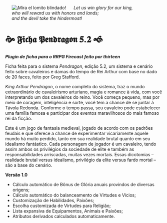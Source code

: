 
⠀⠀![¡Mira el lomito blindado!](https://imgur.com/YCaWt4d.png)
_⠀⠀Let us win glory for our king,_  
_⠀⠀who will reward us with honors and lands;_  
_⠀⠀and the devil take the hindermost!_  

# 🙞 𝕱𝖎𝖈𝖍𝖆 𝕻𝖊𝖓𝖉𝖗𝖆𝖌𝖔𝖓 𝟓.𝟐 🙜
***Plugin de ficha para o RRPG Firecast feito por thirteen***  

Ficha feita para o sistema _Pendragon_, edição 5.2, um sistema e cenário feito sobre cavaleiros e damas do tempo de Rei Arthur com base no dado de 20 faces, feito por Greg Stafford.  

_King Arthur Pendragon_, o nome completo do sistema, traz o mundo extraordinário de cavaleirismo arturiano, magia e romance à vida, com você interpretando um dos cavaleiros do reino. Você começa pequeno, mas por meio de coragem, inteligência e sorte, você tem a chance de se juntar à Távola Redonda. Conforme o tempo passa, seu cavaleiro pode estabelecer uma família famosa e participar dos eventos maravilhosos do mais famoso rei da ficção.  

Este é um jogo de fantasia medieval, jogado de acordo com os padrões feudais e que oferece a chance de experimentar vicariamente aquele mundo há muito perdido, tanto em sua realidade brutal quanto em seu idealismo fantástico. Cada personagem de jogador é um cavaleiro, tendo assim ambos os privilégios da sociedade de elite e também as responsabilidades arriscadas, muitas vezes mortais. Essas dicotomias – realidade brutal versus idealismo, privilégio da elite versus fardo mortal – são a base do cenário.  

**Versão 1.0**
- Cálculo automático de Bônus de Glória anuais provindos de diversas origens;
- Cálculo automático do balanceamento de Virtudes e Vícios;
- Customização de Habilidades, Paixões;
- Escolha customizada de Virtudes para Religião;
- Lista expansiva de Equipamentos, Animais e Paixões;
- Atributos derivados calculados automaticamente.